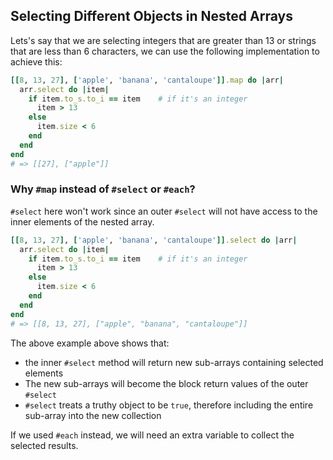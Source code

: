 ## Selecting Different Objects in Nested Arrays

Lets's say that we are selecting integers that are greater than 13 or strings that are less than 6 characters, we can use the following implementation to achieve this:

```ruby
[[8, 13, 27], ['apple', 'banana', 'cantaloupe']].map do |arr|
  arr.select do |item|
    if item.to_s.to_i == item    # if it's an integer
      item > 13
    else
      item.size < 6
    end
  end
end
# => [[27], ["apple"]]
```


### Why `#map` instead of `#select` or `#each`?
`#select` here won't work since an outer `#select` will not have access to the inner elements of the nested array.

```ruby
[[8, 13, 27], ['apple', 'banana', 'cantaloupe']].select do |arr|
  arr.select do |item|
    if item.to_s.to_i == item    # if it's an integer
      item > 13
    else
      item.size < 6
    end
  end
end
# => [[8, 13, 27], ["apple", "banana", "cantaloupe"]]
```

The above example above shows that:
- the inner `#select` method will return new sub-arrays containing selected elements
- The new sub-arrays will become the block return values of the outer `#select`
- `#select` treats a truthy object to be `true`, therefore including the entire sub-array into the new collection

If we used `#each` instead, we will need an extra variable to collect the selected results.
